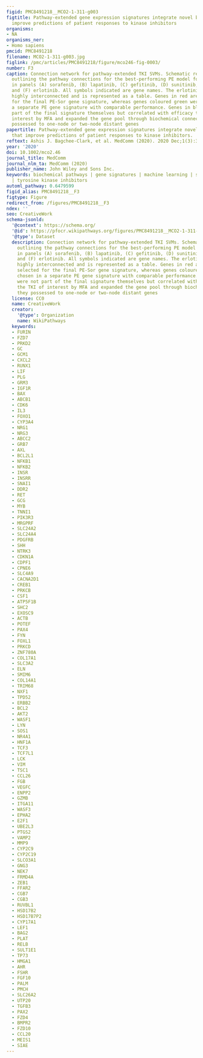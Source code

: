 ```yaml
---
figid: PMC8491218__MCO2-1-311-g003
figtitle: Pathway‐extended gene expression signatures integrate novel biomarkers that
  improve predictions of patient responses to kinase inhibitors
organisms:
- NA
organisms_ner:
- Homo sapiens
pmcid: PMC8491218
filename: MCO2-1-311-g003.jpg
figlink: /pmc/articles/PMC8491218/figure/mco246-fig-0003/
number: F3
caption: Connection network for pathway‐extended TKI SVMs. Schematic relationships
  outlining the pathway connections for the best‐performing PE model for each drug
  in panels (A) sorafenib, (B) lapatinib, (C) gefitinib, (D) sunitinib, (E) imatinib
  and (F) erlotinib. All symbols indicated are gene names. The erlotinib model was
  highly interconnected and is represented as a table. Genes in red are features selected
  for the final PE‐Sor gene signature, whereas genes coloured green were chosen in
  a separate PE gene signature with comparable performance. Genes in black were not
  part of the final signature themselves but correlated with efficacy to the TKI of
  interest by MFA and expanded the gene pool through biochemical connections they
  possessed to one‐node or two‐node distant genes
papertitle: Pathway‐extended gene expression signatures integrate novel biomarkers
  that improve predictions of patient responses to kinase inhibitors.
reftext: Ashis J. Bagchee‐Clark, et al. MedComm (2020). 2020 Dec;1(3):311-327.
year: '2020'
doi: 10.1002/mco2.46
journal_title: MedComm
journal_nlm_ta: MedComm (2020)
publisher_name: John Wiley and Sons Inc.
keywords: biochemical pathways | gene signatures | machine learning | systems biology
  | tyrosine kinase inhibitors
automl_pathway: 0.6479599
figid_alias: PMC8491218__F3
figtype: Figure
redirect_from: /figures/PMC8491218__F3
ndex: ''
seo: CreativeWork
schema-jsonld:
  '@context': https://schema.org/
  '@id': https://pfocr.wikipathways.org/figures/PMC8491218__MCO2-1-311-g003.html
  '@type': Dataset
  description: Connection network for pathway‐extended TKI SVMs. Schematic relationships
    outlining the pathway connections for the best‐performing PE model for each drug
    in panels (A) sorafenib, (B) lapatinib, (C) gefitinib, (D) sunitinib, (E) imatinib
    and (F) erlotinib. All symbols indicated are gene names. The erlotinib model was
    highly interconnected and is represented as a table. Genes in red are features
    selected for the final PE‐Sor gene signature, whereas genes coloured green were
    chosen in a separate PE gene signature with comparable performance. Genes in black
    were not part of the final signature themselves but correlated with efficacy to
    the TKI of interest by MFA and expanded the gene pool through biochemical connections
    they possessed to one‐node or two‐node distant genes
  license: CC0
  name: CreativeWork
  creator:
    '@type': Organization
    name: WikiPathways
  keywords:
  - FURIN
  - FZD7
  - PRKD2
  - GC
  - GCM1
  - CXCL2
  - RUNX1
  - LIF
  - PLG
  - GRM3
  - IGF1R
  - BAX
  - ABCB1
  - CDK6
  - IL3
  - FOXO1
  - CYP3A4
  - NRG1
  - NRG3
  - ABCC2
  - GRB7
  - AXL
  - BCL2L1
  - NFKB1
  - NFKB2
  - INSR
  - INSRR
  - SNAI1
  - DDR2
  - RET
  - GCG
  - MYB
  - TNNI1
  - PIK3R3
  - MRGPRF
  - SLC24A2
  - SLC24A4
  - PDGFRB
  - SHH
  - NTRK3
  - CDKN1A
  - CDPF1
  - CPNE6
  - SLC4A9
  - CACNA2D1
  - CREB1
  - PRKCB
  - CSF1
  - ATP5F1B
  - SHC2
  - EXOSC9
  - ACTB
  - POTEF
  - PAX4
  - FYN
  - FOXL1
  - PRKCD
  - ZNF780A
  - COL17A1
  - SLC3A2
  - ELN
  - SMIM6
  - COL14A1
  - TRIM68
  - NXF1
  - TPD52
  - ERBB2
  - BCL2
  - AKT2
  - WASF1
  - LYN
  - SOS1
  - NR4A1
  - HNF1A
  - TCF3
  - TCF7L1
  - LCK
  - VIM
  - TSC1
  - CCL26
  - FGB
  - VEGFC
  - ENPP2
  - GZMB
  - ITGA11
  - WASF3
  - EPHA2
  - E2F1
  - UBE2L3
  - PTGS2
  - VAMP2
  - MMP9
  - CYP2C9
  - CYP2C19
  - SLCO3A1
  - GNG3
  - NEK7
  - FRMD4A
  - ZEB1
  - FFAR2
  - CGB7
  - CGB3
  - RUVBL1
  - HSD17B2
  - HSD17B7P2
  - CYP17A1
  - LEF1
  - BAG2
  - PLAT
  - RELB
  - SULT1E1
  - TP73
  - HMGA1
  - AHR
  - FSHR
  - FGF10
  - PALM
  - PMCH
  - SLC26A2
  - UTP20
  - TGFB3
  - PAX2
  - FZD4
  - BMPR2
  - FZD10
  - CCL20
  - MEIS1
  - SIAE
---
```

